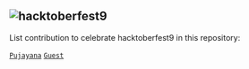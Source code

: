 ## <img alt="hacktoberfest9" src="https://github.com/pujayana/pujayana/blob/main/assets/hacktoberfest9/virtual-background-hacktoberfest9.png">
List contribution to celebrate hacktoberfest9 in this repository:

[`Pujayana`](https://github.com/pujayana "Pujayana Github")
[`Guest`](https://github.com/ "Guest Github")